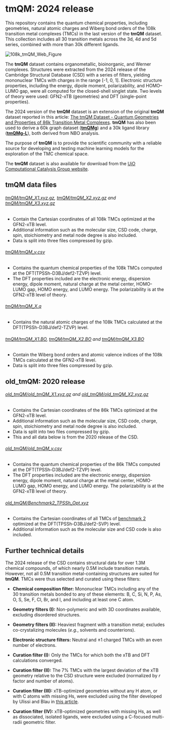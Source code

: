 # tmQM: 2024 release

This repository contains the quantum chemical properties, including geometries, natural atomic charges and Wiberg bond orders of the 108k transition metal complexes (TMCs) in the last version of the **tmQM** dataset. This collection includes all 30 transition metals across the 3d, 4d and 5d series, combined with more than 30k different ligands.

![108k_tmQM_Web_Figure](https://github.com/user-attachments/assets/aad441fb-42e1-4086-b2ed-24565c201d17)

The **tmQM** dataset contains organometallic, bioinorganic, and Werner complexes. Structures were extracted from the 2024 release of the Cambridge Structural Database (CSD) with a series of filters, yielding mononuclear TMCs with charges in the range [-1, 0, 1]. Electronic structure properties, including the energy, dipole moment, polarizability, and HOMO–LUMO gap, were all computed for the closed-shell singlet state. Two levels of theory were used: GFN2-xTB (geometries) and DFT (single-point properties).

The 2024 version of the **tmQM** dataset is an extension of the original **tmQM** dataset reported in this article: [The tmQM Dataset - Quantum Geometries and Properties of 86k Transition Metal Complexes](https://pubs.acs.org/doi/10.1021/acs.jcim.0c01041). **tmQM** has also been used to derive a 60k graph dataset ([**tmQMg**](https://pubs.rsc.org/en/content/articlelanding/2023/dd/d2dd00129b)) and a 30k ligand library ([**tmQMg-L**](https://www.nature.com/articles/s43588-024-00616-5)), both derived from NBO analysis.

The purpose of **tmQM** is to provide the scientific community with a reliable source for developing and testing machine learning models for the exploration of the TMC chemical space.

The **tmQM** dataset is also available for download from the [UiO Computational Catalysis Group website](https://www.uiocompcat.info/tmqmdataset).

## tmQM data files
###### [tmQM/tmQM_X1.xyz.gz](tmQM/tmQM_X1.xyz.gz), [tmQM/tmQM_X2.xyz.gz](tmQM/tmQM_X2.xyz.gz) and [tmQM/tmQM_X3.xyz.gz](tmQM/tmQM_X3.xyz.gz)
- Contain the Cartesian coordinates of all 108k TMCs optimized at the GFN2-xTB level.
- Additional information such as the molecular size, CSD code, charge, spin, stoichiometry and metal node degree is also included.
- Data is split into three files compressed by gzip.

###### [tmQM/tmQM_y.csv](tmQM/tmQM_y.csv)
- Contains the quantum chemical properties of the 108k TMCs computed at the DFT(TPSSh-D3BJ/def2-TZVP) level.
- The DFT properties included are the electronic energy, dispersion energy, dipole moment, natural charge at the metal center, HOMO-LUMO gap, HOMO energy, and LUMO energy. The  polarizability is at the GFN2-xTB level of theory.

###### [tmQM/tmQM_X.q](tmQM/tmQM_X.q)
- Contains the natural atomic charges of the 108k TMCs calculated at the DFT(TPSSh-D3BJ/def2-TZVP) level.

###### [tmQM/tmQM_X1.BO](tmQM/tmQM_X1.BO), [tmQM/tmQM_X2.BO](tmQM/tmQM_X2.BO) and [tmQM/tmQM_X3.BO](tmQM/tmQM_X3.BO)
- Contain the Wiberg bond orders and atomic valence indices of the 108k TMCs calculated at the GFN2-xTB level.
- Data is split into three files compressed by gzip.


## old_tmQM: 2020 release
###### [old_tmQM/old_tmQM_X1.xyz.gz](old_tmQM/old_tmQM_X1.xyz.gz) and [old_tmQM/old_tmQM_X2.xyz.gz](old_tmQM/old_tmQM_X2.xyz.gz)
- Contains the Cartesian coordinates of the 86k TMCs optimized at the GFN2-xTB level.
- Additional information such as the molecular size, CSD code, charge, spin, stoichiometry and metal node degree is also included.
- Data is split into two files compressed by gzip.
- This and all data below is from the 2020 release of the CSD.

###### [old_tmQM/old_tmQM_y.csv](tmQM/tmQM_y.csv)
- Contains the quantum chemical properties of the 86k TMCs computed at the DFT(TPSSh-D3BJ/def2-TZVP) level.
- The DFT properties included are the electronic energy, dispersion energy, dipole moment, natural charge at the metal center, HOMO-LUMO gap, HOMO energy, and LUMO energy. The  polarizability is at the GFN2-xTB level of theory.

###### [old_tmQM/Benchmark2_TPSSh_Opt.xyz](old_tmQM/Benchmark2_TPSSh_Opt.xyz)
- Contains the Cartesian coordinates of all TMCs of [benchmark 2](https://pubs.acs.org/doi/10.1021/acs.jcim.0c01041) optimized at the DFT(TPSSh-D3BJ/def2-SVP) level.
- Additional information such as the molecular size and CSD code is also included.

## Further technical details
The 2024 release of the CSD contains structural data for over 1.3M chemical compounds, of which nearly 0.5M include transition metals. However, not all 0.5M transition metal-containing structures are suited for **tmQM**. TMCs were thus selected and curated using these filters:
- **Chemical composition filter:** Mononuclear TMCs including any of the 30 transition metals bonded to any of these elements: B, C, Si, N, P, As, O, S, Se, F, Cl, Br, and I, and including at least one C atom.
- **Geometry filters (I):** Non-polymeric and with 3D coordinates available, excluding disordered structures.
- **Geometry filters (II):** Heaviest fragment with a transition metal; excludes co-crystalizing molecules (_e.g._, solvents and counterions).

- **Electronic structure filters:** Neutral and ±1 charged TMCs with an even number of electrons.

- **Curation filter (I):** Only the TMCs for which both the xTB and DFT calculations converged.

- **Curation filter (II):** The 7% TMCs with the largest deviation of the xTB geometry relative to the CSD structure were excluded (normalized by _r_ factor and number of atoms).

- **Curation filter (III):** xTB-optimized geometries without any H atom, or with C atoms with missing Hs, were excluded using the filter developed by Ulissi and Blau in [this article](https://pubs.acs.org/doi/10.1021/acs.jcim.3c01226).

- **Curation filter (IV):** xTB-optimized geometries with missing Hs, as well as dissociated, isolated ligands, were excluded using a C-focused multi-radii geometric filter.
